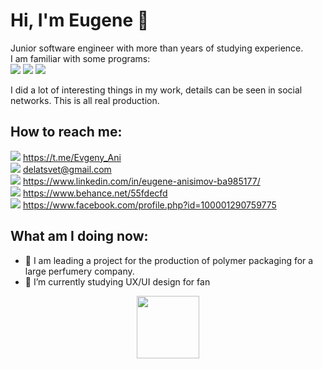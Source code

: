 
# Hi, I'm Eugene 👋
Junior software engineer with more than years of studying experience.  
I am familiar with some programs:  
![](https://img.shields.io/badge/Postman-FF6C37?style=for-the-badge&logo=Postman&logoColor=white)
![](https://img.shields.io/badge/PostgreSQL-316192?style=for-the-badge&logo=postgresql&logoColor=white)
![](https://img.shields.io/badge/Figma-F24E1E?style=for-the-badge&logo=figma&logoColor=white)

I did a lot of interesting things in my work, details can be seen in social networks. This is all real production.

## How to reach me:  
![](https://img.shields.io/badge/Telegram-blue?logo=linkedin&logoColor=white&style=for-the-badge) https://t.me/Evgeny_Ani   
![](https://img.shields.io/badge/Gmail-D14836?style=for-the-badge&logo=gmail&logoColor=white) delatsvet@gmail.com  
![](https://img.shields.io/badge/LinkedIn-0077B5?style=for-the-badge&logo=linkedin&logoColor=white) https://www.linkedin.com/in/eugene-anisimov-ba985177/  
![](https://img.shields.io/badge/-Behance-blue?style=for-the-badge&logo=behance&logoColor=white) https://www.behance.net/55fdecfd  
![](https://img.shields.io/badge/Facebook-1877F2?style=for-the-badge&logo=facebook&logoColor=white) https://www.facebook.com/profile.php?id=100001290759775

## What am I doing now:
- 🌱 I am leading a project for the production of polymer packaging for a large perfumery company.
- 🌱 I’m currently studying UX/UI design for fan



<div id="header" align="center">
  <img src="https://media.giphy.com/media/M9gbBd9nbDrOTu1Mqx/giphy.gif" width="100"/>
</div>

<!--
<div id="badges">
  <a href="https://www.linkedin.com/in/eugene-anisimov-ba985177/">
    <img src="https://img.shields.io/badge/LinkedIn-blue?style=for-the-badge&logo=linkedin&logoColor=white" alt="LinkedIn Badge"/>
  </a>
  <a href="https://www.facebook.com/profile.php?id=100001290759775">
    <img src="https://img.shields.io/badge/Facebook-blue?style=for-the-badge&logo=youtube&logoColor=white" alt="Youtube Badge"/>
  </a>
  <a href="your-twitter-URL">
    <img src="https://img.shields.io/badge/Twitter-blue?style=for-the-badge&logo=twitter&logoColor=white" alt="Twitter Badge"/>
  </a>
</div>
-->


<!--
**Eugene-Ani/Eugene-Ani** is a ✨ _special_ ✨ repository because its `README.md` (this file) appears on your GitHub profile.

Here are some ideas to get you started:

- 🔭 I’m currently working on ...
- 🌱 I’m currently learning ...
- 👯 I’m looking to collaborate on ...
- 🤔 I’m looking for help with ...
- 💬 Ask me about ...>
- 📫 How to reach me: delatsvet@gmail.com
<- 😄 Pronouns: ...
- ⚡ Fun fact: ...
-->
